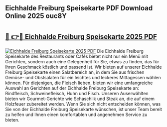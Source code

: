 ## Eichhalde Freiburg Speisekarte PDF Download Online 2025 ouc8Y

# <h2><a href="http://gc9n3sn.nevu.top/?p=Eichhalde+Freiburg+Speisekarte">🔗 👉🔴 Eichhalde Freiburg Speisekarte 2025 PDF</a></h2>

[![Eichhalde Freiburg Speisekarte 2025 PDF](https://i.imgur.com/dBaPXMq.png)](http://gc9n3sn.nevu.top/?p=Eichhalde+Freiburg+Speisekarte)
Die Eichhalde Freiburg Speisekarte des Restaurants oder Cafés bietet nicht nur ein Menü mit Gerichten, sondern auch eine Gelegenheit für Sie, etwas zu finden, das für Ihren Geschmack köstlich und passend ist. Wir bieten auf unserer Eichhalde Freiburg Speisekarte einen Salatbereich an, in dem Sie aus frischen Gemüse- und Obstsalaten für ein leichtes und leckeres Mittagessen wählen können. Für diejenigen, die Fleisch lieben, bieten wir eine umfangreiche Auswahl an Gerichten auf der Eichhalde Freiburg Speisekarte an: Rindfleisch, Schweinefleisch, Huhn und Fisch. Unseren Auserwählten bieten wir Gourmet-Gerichte wie Schaschlik und Steak an, die auf einem Holzfeuer zubereitet werden. Wenn Sie sich nicht entscheiden können, was Sie von der Eichhalde Freiburg Speisekarte wünschen, ist unser Team bereit zu helfen und Ihnen einen komfortablen und angenehmen Service zu bieten.
